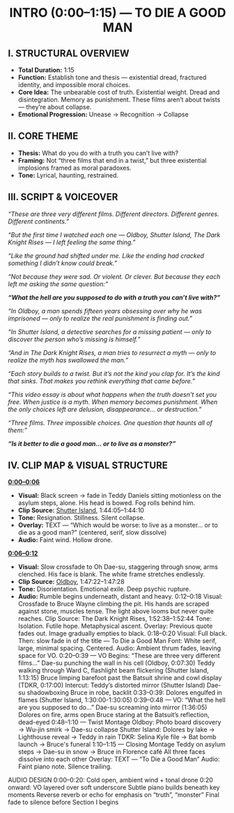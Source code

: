 <h1 align="center">INTRO (0:00–1:15) — TO DIE A GOOD MAN</h1>

## I. STRUCTURAL OVERVIEW

- **Total Duration:** 1:15
- **Function:** Establish tone and thesis — existential dread, fractured identity, and impossible moral choices.
- **Core Idea:** The unbearable cost of truth. Existential weight. Dread and disintegration. Memory as punishment. These films aren’t about twists — they’re about collapse.
- **Emotional Progression:** Unease → Recognition → Collapse


## II. CORE THEME 
- **Thesis:** What do you do with a truth you can’t live with?
- **Framing:** Not “three films that end in a twist,” but three existential implosions framed as moral paradoxes.
- **Tone:** Lyrical, haunting, restrained.

## III. SCRIPT & VOICEOVER
_“These are three very different films. Different directors. Different genres. Different continents.”_

_“But the first time I watched each one — Oldboy, Shutter Island, The Dark Knight Rises — I left feeling the same thing.”_

_“Like the ground had shifted under me. Like the ending had cracked something I didn’t know could break.”_

_“Not because they were sad. Or violent. Or clever. But because they each left me asking the same question:”_

_**“What the hell are you supposed to do with a truth you can’t live with?”**_

_“In Oldboy, a man spends fifteen years obsessing over why he was imprisoned — only to realize the real punishment is finding out.”_

_“In Shutter Island, a detective searches for a missing patient — only to discover the person who’s missing is himself.”_

_“And in The Dark Knight Rises, a man tries to resurrect a myth — only to realize the myth has swallowed the man.”_

_“Each story builds to a twist. But it’s not the kind you clap for. It’s the kind that sinks. That makes you rethink everything that came before.”_

_“This video essay is about what happens when the truth doesn’t set you free. When justice is a myth. When memory becomes punishment. When the only choices left are delusion, disappearance… or destruction.”_

_“Three films. Three impossible choices. One question that haunts all of them:”_

_**“Is it better to die a good man… or to live as a monster?”**_


## IV. CLIP MAP & VISUAL STRUCTURE

**<ins>0:00–0:06</ins>** 
- **Visual:** Black screen → fade in Teddy Daniels sitting motionless on the asylum steps, alone. His head is bowed. Fog rolls behind him.
- **Clip Source:** <ins>Shutter Island</ins>, 1:44:05–1:44:10
- **Tone:** Resignation. Stillness. Silent collapse.
- **Overlay:** TEXT — “Which would be worse: to live as a monster… or to die as a good man?” (centered, serif, slow dissolve)
- **Audio:** Faint wind. Hollow drone.

**<ins>0:06–0:12</ins>**
- **Visual:** Slow crossfade to Oh Dae-su, staggering through snow, arms clenched. His face is blank. The white frame stretches endlessly.
- **Clip Source:** <ins>Oldboy</ins>, 1:47:22–1:47:28
- **Tone:** Disorientation. Emotional exile. Deep psychic rupture.
- **Audio:** Rumble begins underneath, distant and heavy.
0:12–0:18 
Visual: Crossfade to Bruce Wayne climbing the pit. His hands are scraped against stone, muscles tense. The light above looms but never quite reaches.
Clip Source: The Dark Knight Rises, 1:52:38–1:52:44
Tone: Isolation. Futile hope. Metaphysical ascent.
Overlay: Previous quote fades out. Image gradually empties to black.
0:18–0:20
Visual: Full black. Then: slow fade in of the title — To Die a Good Man
Font: White serif, large, minimal spacing. Centered.
Audio: Ambient thrum fades, leaving space for VO.
0:20–0:39 — VO Begins: “These are three very different films…”
Dae-su punching the wall in his cell (Oldboy, 0:07:30)
Teddy walking through Ward C, flashlight beam flickering (Shutter Island, 1:13:15)
Bruce limping barefoot past the Batsuit shrine and cowl display (TDKR, 0:17:00)
Intercut:
Teddy’s distorted mirror (Shutter Island)
Dae-su shadowboxing
Bruce in robe, backlit
0:33–0:39: Dolores engulfed in flames (Shutter Island, 1:30:00-1:30:05)
0:39–0:48 — VO: “What the hell are you supposed to do…”
Dae-su screaming into mirror (1:36:05)
Dolores on fire, arms open
Bruce staring at the Batsuit’s reflection, dead-eyed
0:48–1:10 — Twist Montage
Oldboy: Photo board discovery → Wu-jin smirk → Dae-su collapse
Shutter Island: Dolores by lake → Lighthouse reveal → Teddy in rain
TDKR: Selina Kyle file → Bat bomb launch → Bruce's funeral
1:10–1:15 — Closing Montage
Teddy on asylum steps → Dae-su in snow → Bruce in Florence café
All three faces dissolve into each other
Overlay: TEXT — “To Die a Good Man”
Audio: Faint piano note. Silence trailing.

AUDIO DESIGN
0:00–0:20: Cold open, ambient wind + tonal drone
0:20 onward: VO layered over soft underscore
Subtle piano builds beneath key moments
Reverse reverb or echo for emphasis on “truth”, “monster”
Final fade to silence before Section I begins

